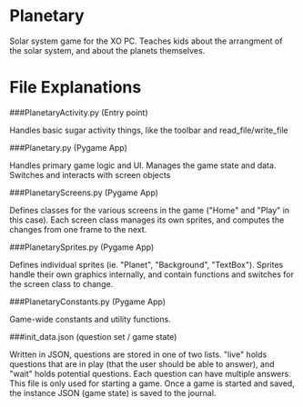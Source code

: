 Planetary
=========

Solar system game for the XO PC. Teaches kids about the arrangment of the solar system, and about the planets themselves.


File Explanations
=================


###PlanetaryActivity.py (Entry point)

Handles basic sugar activity things, like the toolbar and read_file/write_file


###Planetary.py (Pygame App)

Handles primary game logic and UI. Manages the game state and data. Switches and interacts with screen objects


###PlanetaryScreens.py (Pygame App)

Defines classes for the various screens in the game ("Home" and "Play" in this case). Each screen class manages its own sprites, and computes the changes from one frame to the next.


###PlanetarySprites.py (Pygame App)

Defines individual sprites (ie. "Planet", "Background", "TextBox"). Sprites handle their own graphics internally, and contain functions and switches for the screen class to change.


###PlanetaryConstants.py (Pygame App)

Game-wide constants and utility functions.


###init_data.json (question set / game state)

Written in JSON, questions are stored in one of two lists. "live" holds questions that are in play (that the user should be able to answer), and "wait" holds potential questions. Each question can have multiple answers. This file is only used for starting a game. Once a game is started and saved, the instance JSON (game state) is saved to the journal.
